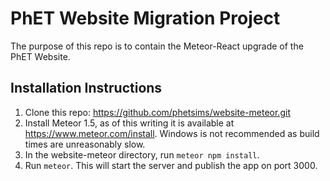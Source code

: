 # PhET Website Migration Project

The purpose of this repo is to contain the Meteor-React upgrade of the PhET Website.

## Installation Instructions

1. Clone this repo: https://github.com/phetsims/website-meteor.git
2. Install Meteor 1.5, as of this writing it is available at https://www.meteor.com/install.  Windows is not recommended as build times are unreasonably slow.
3. In the website-meteor directory, run `meteor npm install`.
4. Run `meteor`.  This will start the server and publish the app on port 3000.
